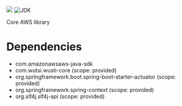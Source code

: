 ![](https://github.com/wutsi/wutsi-core-aws/workflows/build/badge.svg)
![JDK](https://img.shields.io/badge/jdk-1.8-brightgreen.svg)

Core AWS library

# Dependencies
- com.amazonawsaws-java-sdk
- com.wutsi.wusti-core (scope: provided)
- org.springframework.boot.spring-boot-starter-actuator (scope: provided)
- org.springframework.spring-context (scope: provided)
- org.slf4j.slf4j-api (scope: provided)
